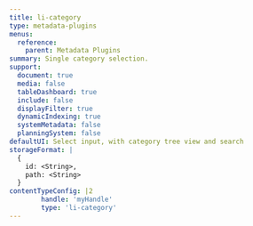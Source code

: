 ```yaml
---
title: li-category
type: metadata-plugins
menus:
  reference:
    parent: Metadata Plugins
summary: Single category selection.
support:
  document: true
  media: false
  tableDashboard: true
  include: false
  displayFilter: true
  dynamicIndexing: true
  systemMetadata: false
  planningSystem: false
defaultUI: Select input, with category tree view and search
storageFormat: |
  {
    id: <String>,
    path: <String>
  }
contentTypeConfig: |2
        handle: 'myHandle'
        type: 'li-category'
---
```

